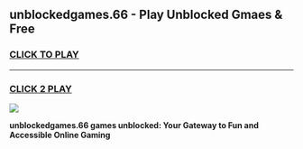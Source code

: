 
## unblockedgames.66 - Play Unblocked Gmaes & Free
<h3>
<a href="https://news.freeplayer.one?title=unblockedgames.66&ref=16F">CLICK TO PLAY</a></h3>
<hr>

<h3>
<a href="https://news.freeplayer.one?title=unblockedgames.66&ref=16F">CLICK 2 PLAY</a>
  
</h3>

<a href="https://news.freeplayer.one?title=unblockedgames.66&ref=16F/"><img src="https://clearcache.store/games.png"></a>


**unblockedgames.66 games unblocked: Your Gateway to Fun and Accessible Online Gaming**
